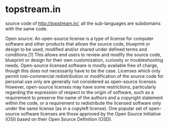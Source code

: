 # topstream.in
source code of http://topstream.in/, all the sub-languages are subdomains with the same code. 
  
Open source:
An open-source license is a type of license for computer software and other products that allows the source code, blueprint or design to be used, modified and/or shared under defined terms and conditions.[1] This allows end users to review and modify the source code, blueprint or design for their own customization, curiosity or troubleshooting needs. Open-source licensed software is mostly available free of charge, though this does not necessarily have to be the case. Licenses which only permit non-commercial redistribution or modification of the source code for personal use only are generally not considered as open-source licenses. However, open-source licenses may have some restrictions, particularly regarding the expression of respect to the origin of software, such as a requirement to preserve the name of the authors and a copyright statement within the code, or a requirement to redistribute the licensed software only under the same license (as in a copyleft license). One popular set of open-source software licenses are those approved by the Open Source Initiative (OSI) based on their Open Source Definition (OSD).
